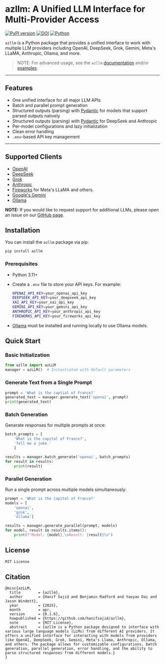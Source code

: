 # azllm: A Unified LLM Interface for Multi-Provider Access

[![PyPI version](https://img.shields.io/pypi/v/azllm)](https://pypi.org/project/azllm/)
[![DOI](https://zenodo.org/badge/972978252.svg)](https://doi.org/10.5281/zenodo.15299641)
[![Python](https://img.shields.io/pypi/pyversions/azllm)](https://www.python.org/)


`azllm` is a Python package that provides a unified interface to work with multiple LLM providers including OpenAI, DeepSeek, Grok, Gemini, Meta's LLaMA, Anthropic, Ollama, and more.

> NOTE: For advanced usage, see the `azllm` <a href="https://hanifsajid.github.io/azllm" target="_blank">documentation</a> and/or <a href="https://github.com/hanifsajid/azllm/tree/main/examples" target="_blank">examples</a>.
---
## Features

- One unified interface for all major LLM APIs
- Batch and parallel prompt generation
- Structured outputs (parsing) with <a href="https://docs.pydantic.dev/latest/" target="_blank"> Pydantic</a> for models that support parsed outputs natively  
- Structured outputs (parsing) with <a href="https://docs.pydantic.dev/latest/" target="_blank"> Pydantic</a> for DeepSeek and Anthropic  
- Per-model configurations and lazy initialization
- Clean error handling
- `.env`-based API key management
---

## Supported Clients

- <a href="https://platform.openai.com/docs/overview" target="_blank">OpenAI</a>
- <a href="https://api-docs.deepseek.com" target="_blank">DeepSeek</a>
- <a href="https://x.ai" target="_blank">Grok</a>
- <a href="https://www.anthropic.com/claude" target="_blank">Anthropic</a>
- <a href="https://fireworks.ai" target="_blank">Fireworks</a> for Meta's LLaMA and others.
- <a href="https://ai.google.dev/gemini-api/docs" target="_blank">Google's Gemini</a>
- <a href="https://ollama.com" target="_blank">Ollama</a>

**NOTE:**   If you would like to request support for additional LLMs, please open an issue on our <a href="https://github.com/hanifsajid/azllm/issues" target="_blank">GitHub page</a>.

## Installation

You can install the `azllm` package via pip:

```bash
pip install azllm
```

### Prerequisites

- Python 3.11+
- Create a `.env` file to store your API keys. For example:

    ```bash
    OPENAI_API_KEY=your_openai_api_key
    DEEPSEEK_API_KEY=your_deepseek_api_key
    XAI_API_KEY=your_xai_api_key
    GEMINI_API_KEY=your_gemini_api_key
    ANTHROPIC_API_KEY=your_anthropic_api_key
    FIREWORKS_API_KEY=your_fireworks_api_key
    ```
- <a href="https://ollama.com" target="_blank">Ollama</a> must be installed and running locally to use Ollama models.

## Quick Start

### Basic Initialization

```Python
from azllm import azLLM
manager = azLLM()  # Instantiated with default parameters 
```

### Generate Text from a Single Prompt 

```Python
prompt = 'What is the captial of France?'
generated_text = manager.generate_text('openai', prompt)
print(generated_text)
```
### Batch Generation

Generate responses for multiple prompts at once:

```Python
batch_prompts = [
    'What is the capital of France?',
    'Tell me a joke.'
    ]

results = manager.batch_generate('openai', batch_prompts)
for result in results:
    print(result)
```
### Parallel Generation 

Run a single prompt across multiple models simultaneously:

```python
prompt = 'What is the capital of France?'
models = [
    'openai',
    'grok',
    'ollama']

results = manager.generate_parallel(prompt, models)
for model, result in results.items():
    print(f"Model: {model},\nResult: {result}\n")
```

## License

```md
MIT License
```

## Citation

```
@misc{azLLM,
  title        = {azllm},
  author       = {Hanif Sajid and Benjamin Radford and Yaoyao Dai and Jason Windett},
  year         = {2025},
  month        = apr,
  version      = {0.1.6},
  howpublished = {https://github.com/hanifsajid/azllm},
  note         = {MIT License},
  abstract     = {azllm is a Python package designed to interface with various large language models (LLMs) from different AI providers. It offers a unified interface for interacting with models from providers like OpenAI, DeepSeek, Grok, Gemini, Meta's Llama, Anthropic, Ollama, and others. The package allows for customizable configurations, batch generation, parallel generation, error handling, and the ability to parse structured responses from different models.}
}
```
